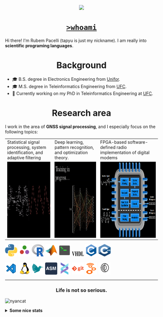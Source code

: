 <!--
**tapyu/tapyu** is a ✨ _special_ ✨ repository because its `README.md` (this file) appears on your GitHub profile.

That is what I'm using to make the this Markdown:

*** About wakatime *** (./.github/workflows/waka-readme-stats.yml or the "Waka Readme" github action):
- How To Use Github's New Personal README and Wakatime: https://www.youtube.com/watch?v=jazcHIaitfE
- Adding Weekly Coding Stats to your GitHub Readme Profile: https://www.youtube.com/watch?v=sZi8MmQP3MY

*** About updating README.md with recent activities *** (./.github/workflows/update-readme-recent-activities.yml or the "Update README with recent activities" github action)
- How To Create An Amazing Profile ReadMe With GitHub Actions -> https://www.youtube.com/watch?v=ECuqb5Tv9qI

*** about deploying your own vercel instance (it is the "GitHub Performance" section of my README.dm) ***
1 -> https://github.com/anuraghazra/github-readme-stats#deploy-on-your-own-vercel-instance
2 -> https://www.youtube.com/watch?v=n6d4KHSKqGk&t=107s
3 -> https://github.com/tapyu/github-readme-stats/blob/master/vercel.json
4 -> https://vercel.com/docs/cli#project-configuration
5 -> https://github.com/abhisheknaiidu/awesome-github-profile-readme

*** other things ***
- awesome-github-profile-readme: https://github.com/abhisheknaiidu/awesome-github-profile-readme
- Shelds.io: https://github.com/badges/shields

-->

<p align='center'>
    <img align='center' src="https://img.shields.io/github/followers/tapyu?style=social">
</p>

<h1 align="center"><a href="https://linktr.ee/tapyu"><code>>whoami</code></a></h1>
Hi there! I'm Rubem Pacelli (tapyu is just my nickname). I am really into <b>scientific programing languages</b>.
<h1 align="center">Background</h1>
<ul>
  <li>🎓 B.S. degree in Electronics Engineering from <a href="https://unifor.br/">Unifor</a>.</li>
  <li>🎓 M.S. degree in Teleinformatics Engineering from <a href="http://www.ufc.br/">UFC</a>.</li>
  <li>🔬 Currently working on my PhD in Teleinformatics Engineering at <a href="http://www.ufc.br/">UFC</a>.</li>
</ul>
<h1 align="center">Research area</h1>
I work in the area of <b>GNSS signal processing</b>, and I especially focus on the following topics:
<table>
  <tr>
    <td width="250">Statistical signal processing, system identification, and adaptive filtering</td>
     <td width="250">Deep learning, pattern recognition, and optimization theory.</td>
     <td width="350">FPGA-based software-defined radio implementation of digital modems</td>
  </tr>
  <tr>
    <td valign="top" align="center"><img height="250" width="250" src="figs/signal.gif"></td>
    <td valign="middle" align="center"><img height="250" width="250" src="figs/test.gif"></td>
    <td valign="top" align="center"><img height="250" width="900" src="figs/embedded systems microprocessor.png"></td>
  </tr>
</table>

<code><a href="https://www.python.org/"><img height="40" width="40" alt="python" src="figs/python_colorful.svg"></a></code>
<code><a href="https://julialang.org/"><img height="40" width="40" alt="Julia programming language" src="figs/julia.svg"></a></code>
<code><a href="https://www.r-project.org/"><img height="40" width="40" alt="R programming language" src="figs/r_colorful.svg"></a></code>
<code><a href="https://www.mathworks.com/products/matlab.html"><img height="40" width="40" alt="matlab" src="figs/icons8-matlab.svg"></a></code>
<code><a href="https://en.wikipedia.org/wiki/Shell_script"><img height="40" width="40" alt="Unix shell scripting" src="figs/utilities-x-terminal.svg"></a></code>
<code><a href="https://en.wikipedia.org/wiki/VHDL"><img height="20" width="40" width="40" alt="VHDL" src="figs/VHDL.jfif"></a></code>
<code><a href="https://en.wikipedia.org/wiki/C_(programming_language)"><img height="40" width="40" alt="C programming language" src="figs/c_colorful.svg"></a></code>
<code><a href="https://en.wikipedia.org/wiki/C%2B%2B"><img height="40" width="40" alt="C++ programming language" src="figs/cpp_colorful.svg"></a></code>
<br>
<br>
<code><a href="https://code.visualstudio.com/"><img height="40" width="40" alt="visual studio code" src="figs/vscode_colorful.svg"></a></code>
<code><a href="https://www.linux.org/"><img height="40" alt="linux" src="figs/linux_colorful.svg"></a></code>
<code><a href="https://www.latex-project.org/"><img height="40" width="40" alt="latex" src="figs/icons8-latex.svg"></a></code>
<code><a href="https://en.wikipedia.org/wiki/Assembly_language"><img height="40" width="40" alt="assembly" src="figs/assembly.png"></a></code>
<code><a href="https://docs.helix-editor.com/"><img height="40" width="40" alt="helix-editor" src="figs/helix.png"></a></code>
<code><a href="https://git-scm.com/"><img height="40" alt="git" width="40" src="figs/git.svg"></a></code>
<code><a href="https://github.com/gnuradio/gnuradio/tree/main"><img height="40" alt="git" width="40" src="figs/gnuradio.png"></a></code>
<code><a href="https://github.com/gnss-sdr/gnss-sdr"><img height="40" alt="git" width="40" src="figs/gnss-sdr.png"></a></code>
<br>

---

<h3 align="center">Life is not so serious.</h3>

![nyancat](https://github.com/tapyu/tapyu/assets/22801918/3431b80d-7a2d-4057-87dd-ac53fa63817b)

<details>
    <summary><b>Some nice stats</b></summary>
    <ul> <img src="https://github-readme-activity-graph.vercel.app/graph?username=tapyu&theme=react-dark" />
    <h3>GitHub Performance</h3>
    <table>
        <tr>
            <td> <img src="https://github-readme-stats-xi-six-31.vercel.app/api?username=tapyu&show_icons=true&count_private=true&hide_title=true&line_height=33&theme=react&border=61dafb&hide_border=true" /> </td>
            <td> <img src="https://github-readme-stats-xi-six-31.vercel.app/api/top-langs/?username=tapyu&hide=postscript,jupyter%20notebook,tex,html,makefile,typst&count_private=true&title_color=61dafb&text_color=ffffff&icon_color=61dafb&bg_color=20232a&layout=compact&border_color=61dafb&hide_border=true&langs_count=6" /> </td>
        </tr>
    </table>

### Wakatime stats
<!--START_SECTION:waka-->
![Code Time](http://img.shields.io/badge/Code%20Time-2%2C243%20hrs%2046%20mins-blue)

**I'm an Early 🐤** 

```text
🌞 Morning                863 commits         ████░░░░░░░░░░░░░░░░░░░░░   17.54 % 
🌆 Daytime                1769 commits        █████████░░░░░░░░░░░░░░░░   35.95 % 
🌃 Evening                1337 commits        ███████░░░░░░░░░░░░░░░░░░   27.17 % 
🌙 Night                  952 commits         █████░░░░░░░░░░░░░░░░░░░░   19.35 % 
```
📅 **I'm Most Productive on Thursday** 

```text
Monday                   697 commits         ████░░░░░░░░░░░░░░░░░░░░░   14.16 % 
Tuesday                  793 commits         ████░░░░░░░░░░░░░░░░░░░░░   16.11 % 
Wednesday                836 commits         ████░░░░░░░░░░░░░░░░░░░░░   16.99 % 
Thursday                 919 commits         █████░░░░░░░░░░░░░░░░░░░░   18.68 % 
Friday                   717 commits         ████░░░░░░░░░░░░░░░░░░░░░   14.57 % 
Saturday                 496 commits         ███░░░░░░░░░░░░░░░░░░░░░░   10.08 % 
Sunday                   463 commits         ██░░░░░░░░░░░░░░░░░░░░░░░   09.41 % 
```


📊 **This Week I Spent My Time On** 

```text
💬 Programming Languages: 
Python                   33 hrs 46 mins      ███████████████████░░░░░░   75.70 % 
TeX                      6 hrs 27 mins       ████░░░░░░░░░░░░░░░░░░░░░   14.47 % 
YAML                     2 hrs 57 mins       ██░░░░░░░░░░░░░░░░░░░░░░░   06.64 % 
TOML                     37 mins             ░░░░░░░░░░░░░░░░░░░░░░░░░   01.41 % 
Markdown                 20 mins             ░░░░░░░░░░░░░░░░░░░░░░░░░   00.78 % 

🔥 Editors: 
VS Code                  44 hrs 36 mins      █████████████████████████   100.00 % 

🐱‍💻 Projects: 
iono-scint-charact       30 hrs 25 mins      █████████████████░░░░░░░░   68.19 % 
dCAM                     7 hrs 29 mins       ████░░░░░░░░░░░░░░░░░░░░░   16.78 % 
code-gps-solutions       6 hrs 21 mins       ████░░░░░░░░░░░░░░░░░░░░░   14.24 % 
dCNN                     14 mins             ░░░░░░░░░░░░░░░░░░░░░░░░░   00.54 % 
glossaries               5 mins              ░░░░░░░░░░░░░░░░░░░░░░░░░   00.22 % 

💻 Operating System: 
Linux                    44 hrs 36 mins      █████████████████████████   100.00 % 
```


 Last Updated on 29/09/2025 18:49:44 UTC
<!--END_SECTION:waka-->

### Recent GitHub Activity
<!--START_SECTION:activity-->
1. 💪 Opened PR [#8](undefined) in [boniolp/dCAM](https://github.com/boniolp/dCAM)
2. 💪 Opened PR [#7](undefined) in [boniolp/dCAM](https://github.com/boniolp/dCAM)
3. 💪 Opened PR [#6](undefined) in [boniolp/dCAM](https://github.com/boniolp/dCAM)
4. 💪 Opened PR [#5](undefined) in [boniolp/dCAM](https://github.com/boniolp/dCAM)
5. ❗ Opened issue [#4](https://github.com/boniolp/dCAM/issues/4) in [boniolp/dCAM](https://github.com/boniolp/dCAM)
<!--END_SECTION:activity-->

### Latest Youtube Video 📺
<!-- YOUTUBE:START -->
- [Mr. Robot - Darlene hacks parking gate with HackRF](https://www.youtube.com/watch?v=y8VQRXDm4hQ)
<!-- YOUTUBE:END -->
</ul>
</details>
